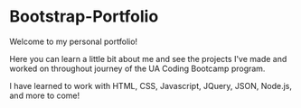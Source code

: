 # Bootstrap-Portfolio

Welcome to my personal portfolio!

Here you can learn a little bit about me and see the projects I've made and worked on throughout journey of the UA Coding Bootcamp program.

I have learned to work with HTML, CSS, Javascript, JQuery, JSON, Node.js, and more to come!
